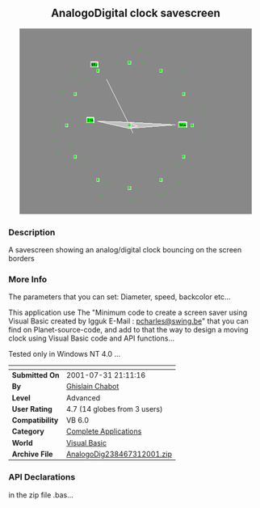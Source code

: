 ﻿<div align="center">

## AnalogoDigital clock savescreen

<img src="PIC20017312148587295.gif">
</div>

### Description

A savescreen showing an analog/digital clock bouncing on the screen borders
 
### More Info
 
The parameters that you can set: Diameter, speed, backcolor etc...

This application use The "Minimum code to create a screen saver using Visual Basic created by Igguk E-Mail : pcharles@swing.be" that you can find on Planet-source-code, and add to that the way to design a moving clock using Visual Basic code and API functions...

Tested only in Windows NT 4.0 ...


<span>             |<span>
---                |---
**Submitted On**   |2001-07-31 21:11:16
**By**             |[Ghislain Chabot](https://github.com/Planet-Source-Code/PSCIndex/blob/master/ByAuthor/ghislain-chabot.md)
**Level**          |Advanced
**User Rating**    |4.7 (14 globes from 3 users)
**Compatibility**  |VB 6\.0
**Category**       |[Complete Applications](https://github.com/Planet-Source-Code/PSCIndex/blob/master/ByCategory/complete-applications__1-27.md)
**World**          |[Visual Basic](https://github.com/Planet-Source-Code/PSCIndex/blob/master/ByWorld/visual-basic.md)
**Archive File**   |[AnalogoDig238467312001\.zip](https://github.com/Planet-Source-Code/ghislain-chabot-analogodigital-clock-savescreen__1-25704/archive/master.zip)

### API Declarations

in the zip file .bas...





